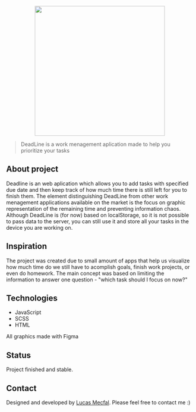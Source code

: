 <p align="center">
  <img src="https://deadline.netlify.com/media/DL_logo_cropped.png" width="350">
</p>


> DeadLine is a work menagement aplication made to help you prioritize your tasks

## About project
Deadline is an web aplication which allows you to add tasks with specified due date and then keep track of how much time there is still left for you to finish them. The element distinguishing DeadLine from other work menagement applications available on the market is the focus on graphic representation of the remaining time and preventing information chaos.
Although DeadLine is (for now) based on localStorage, so it is not possible to pass data to the server, you can still use it and store all your tasks in the device you are working on.

## Inspiration
The project was created due to small amount of apps that help us visualize how much time do we still have to acomplish goals, finish work projects, or even do homework. The main concept was based on limiting the information to answer one question - "which task should I focus on now?"

## Technologies
* JavaScript
* SCSS
* HTML

All graphics made with Figma

## Status
Project finished and stable.

## Contact
Designed and developed by [Lucas Mecfal](mailto:lukme00@gmail.com). Please feel free to contact me :) 
